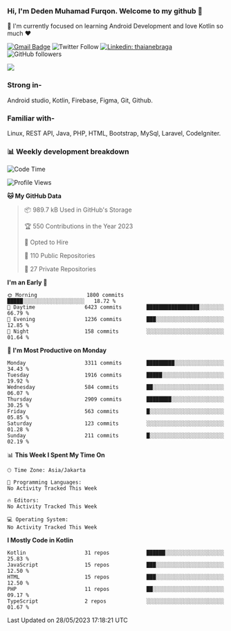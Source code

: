 ### Hi, I'm Deden Muhamad Furqon. Welcome to my github 👋

<!--
**furqoncreative/furqoncreative** is a ✨ _special_ ✨ repository because its `README.md` (this file) appears on your GitHub profile.

Here are some ideas to get you started:

- 🔭 I’m currently working on ...
- 👯 I’m looking to collaborate on ...
- 🤔 I’m looking for help with ...
- 💬 Ask me about ...
- 📫 How to reach me: ...
- 😄 Pronouns: ...
- ⚡ Fun fact: ...
-->

  🌱 I'm currently focused on learning Android Development and love Kotlin so much ❤ 

[![Gmail Badge](https://img.shields.io/badge/-furqoncreative24@gmail.com-c14438?style=flat-square&logo=Gmail&logoColor=white&link=mailto:furqoncreative24@gmail.com)](mailto:furqoncreative24@gmail.com)
![Twitter Follow](https://img.shields.io/twitter/follow/furqoncreative?label=Follow)
[![Linkedin: thaianebraga](https://img.shields.io/badge/-Deden_Muhamad_Furqon-blue?style=flat-square&logo=Linkedin&logoColor=white&link=https://www.linkedin.com/in/anmol-p-singh/)](https://www.linkedin.com/in/furqoncreative/)
![GitHub followers](https://img.shields.io/github/followers/furqoncreative?label=Follow&style=social)

<img src="https://github-readme-stats.sera5-dev.vercel.app/api?username=furqoncreative&hide=stars&show_icons=true&count_private=true&include_all_commits=true&title_color=#008080&icon_color=#008080&hide_border=true" width="">

### Strong in-

Android studio, Kotlin, Firebase, Figma, Git, Github.

### Familiar with-
Linux, REST API, Java, PHP, HTML, Bootstrap, MySql, Laravel, CodeIgniter.

### 📊 Weekly development breakdown

<!--START_SECTION:waka-->
![Code Time](http://img.shields.io/badge/Code%20Time-1%2C284%20hrs%2030%20mins-blue)

![Profile Views](http://img.shields.io/badge/Profile%20Views-1-blue)

**🐱 My GitHub Data** 

> 📦 989.7 kB Used in GitHub's Storage 
 > 
> 🏆 550 Contributions in the Year 2023
 > 
> 💼 Opted to Hire
 > 
> 📜 110 Public Repositories 
 > 
> 🔑 27 Private Repositories 
 > 
**I'm an Early 🐤** 

```text
🌞 Morning                1800 commits        █████░░░░░░░░░░░░░░░░░░░░   18.72 % 
🌆 Daytime                6423 commits        █████████████████░░░░░░░░   66.79 % 
🌃 Evening                1236 commits        ███░░░░░░░░░░░░░░░░░░░░░░   12.85 % 
🌙 Night                  158 commits         ░░░░░░░░░░░░░░░░░░░░░░░░░   01.64 % 
```
📅 **I'm Most Productive on Monday** 

```text
Monday                   3311 commits        █████████░░░░░░░░░░░░░░░░   34.43 % 
Tuesday                  1916 commits        █████░░░░░░░░░░░░░░░░░░░░   19.92 % 
Wednesday                584 commits         ██░░░░░░░░░░░░░░░░░░░░░░░   06.07 % 
Thursday                 2909 commits        ████████░░░░░░░░░░░░░░░░░   30.25 % 
Friday                   563 commits         █░░░░░░░░░░░░░░░░░░░░░░░░   05.85 % 
Saturday                 123 commits         ░░░░░░░░░░░░░░░░░░░░░░░░░   01.28 % 
Sunday                   211 commits         █░░░░░░░░░░░░░░░░░░░░░░░░   02.19 % 
```


📊 **This Week I Spent My Time On** 

```text
🕑︎ Time Zone: Asia/Jakarta

💬 Programming Languages: 
No Activity Tracked This Week

🔥 Editors: 
No Activity Tracked This Week

💻 Operating System: 
No Activity Tracked This Week
```

**I Mostly Code in Kotlin** 

```text
Kotlin                   31 repos            ██████░░░░░░░░░░░░░░░░░░░   25.83 % 
JavaScript               15 repos            ███░░░░░░░░░░░░░░░░░░░░░░   12.50 % 
HTML                     15 repos            ███░░░░░░░░░░░░░░░░░░░░░░   12.50 % 
PHP                      11 repos            ██░░░░░░░░░░░░░░░░░░░░░░░   09.17 % 
TypeScript               2 repos             ░░░░░░░░░░░░░░░░░░░░░░░░░   01.67 % 
```




 Last Updated on 28/05/2023 17:18:21 UTC
<!--END_SECTION:waka-->

